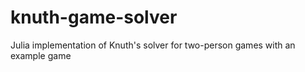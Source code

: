 # knuth-game-solver
Julia implementation of Knuth's solver for two-person games with an example game
